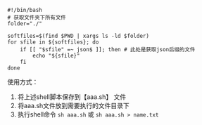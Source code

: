 ```shell
#!/bin/bash
# 获取文件夹下所有文件
folder="./"

softfiles=$(find $PWD | xargs ls -ld $folder)
for sfile in ${softfiles}; do
    if [[ "$sfile" =~ json$ ]]; then # 此处是获取json后缀的文件
        echo "${sfile}"
    fi
done
```

使用方式：

1. 将上述shell脚本保存到【aaa.sh】 文件
2. 将aaa.sh文件放到需要执行的文件目录下
3. 执行shell命令 `sh aaa.sh` 或 `sh aaa.sh > name.txt`

